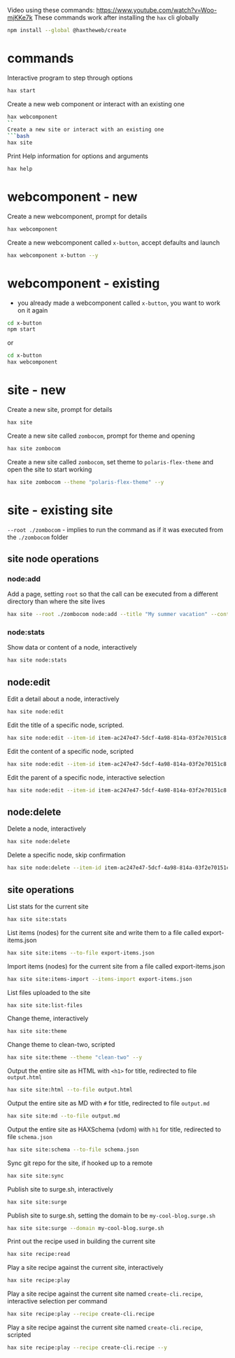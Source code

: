 Video using these commands: https://www.youtube.com/watch?v=Woo-mjKKe7k
These commands work after installing the `hax` cli globally
```bash
npm install --global @haxtheweb/create
```
# commands
Interactive program to step through options
```bash
hax start
```
Create a new web component or interact with an existing one
```bash
hax webcomponent
``
Create a new site or interact with an existing one
```bash
hax site
```
Print Help information for options and arguments
```bash
hax help
```

# webcomponent - new
Create a new webcomponent, prompt for details
```bash
hax webcomponent
```
Create a new webcomponent called `x-button`, accept defaults and launch
```bash
hax webcomponent x-button --y
```
# webcomponent - existing
- you already made a webcomponent called `x-button`, you want to work on it again
```bash
cd x-button
npm start
```
or
```bash
cd x-button
hax webcomponent
```
# site - new
Create a new site, prompt for details
```bash
hax site
```
Create a new site called `zombocom`, prompt for theme and opening
```bash
hax site zombocom
```
Create a new site called `zombocom`, set theme to `polaris-flex-theme` and open the site to start working
```bash
hax site zombocom --theme "polaris-flex-theme" --y
```
# site - existing site
`--root ./zombocom` - implies to run the command as if it was executed from the `./zombocom` folder
## site node operations
### node:add
Add a page, setting `root` so that the call can be executed from a different directory than where the site lives
```bash
hax site --root ./zombocom node:add --title "My summer vacation" --content "<p>This is an awesome blog post I am writing about my vacation.</p>" --y
```
### node:stats
Show data or content of a node, interactively
```bash
hax site node:stats
```
## node:edit
Edit a detail about a node, interactively
```bash
hax site node:edit
```
Edit the title of a specific node, scripted.
```bash
hax site node:edit --item-id item-ac247e47-5dcf-4a98-814a-03f2e70151c8 --node-op title --title "my new title"
```
Edit the content of a specific node, scripted
```bash
hax site node:edit --item-id item-ac247e47-5dcf-4a98-814a-03f2e70151c8 --node-op content --content "<p>This is the new content</p><stop-note></stop-note>"
```
Edit the parent of a specific node, interactive selection
```bash
hax site node:edit --item-id item-ac247e47-5dcf-4a98-814a-03f2e70151c8 --node-op parent
```
## node:delete
Delete a node, interactively
```bash
hax site node:delete
```
Delete a specific node, skip confirmation
```bash
hax site node:delete --item-id item-ac247e47-5dcf-4a98-814a-03f2e70151c8 --y
```
## site operations
List stats for the current site
```bash
hax site site:stats
```
List items (nodes) for the current site and write them to a file called export-items.json
```bash
hax site site:items --to-file export-items.json
```
Import items (nodes) for the current site from a file called export-items.json
```bash
hax site site:items-import --items-import export-items.json
```
List files uploaded to the site
```bash
hax site site:list-files
```
Change theme, interactively
```bash
hax site site:theme
```
Change theme to clean-two, scripted
```bash
hax site site:theme --theme "clean-two" --y
```
Output the entire site as HTML with `<h1>` for title, redirected to file `output.html`
```bash
hax site site:html --to-file output.html
```
Output the entire site as MD with `#` for title, redirected to file `output.md`
```bash
hax site site:md --to-file output.md
```
Output the entire site as HAXSchema (vdom) with `h1` for title, redirected to file `schema.json`
```bash
hax site site:schema --to-file schema.json
```
Sync git repo for the site, if hooked up to a remote
```bash
hax site site:sync
```
Publish site to surge.sh, interactively
```bash
hax site site:surge
```
Publish site to surge.sh, setting the domain to be `my-cool-blog.surge.sh`
```bash
hax site site:surge --domain my-cool-blog.surge.sh
```
Print out the recipe used in building the current site
```bash
hax site recipe:read
```
Play a site recipe against the current site, interactively
```bash
hax site recipe:play
```
Play a site recipe against the current site named `create-cli.recipe`, interactive selection per command
```bash
hax site recipe:play --recipe create-cli.recipe 
```
Play a site recipe against the current site named `create-cli.recipe`, scripted
```bash
hax site recipe:play --recipe create-cli.recipe --y
```
